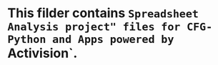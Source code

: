 # This filder contains `Spreadsheet Analysis project" files for CFG-Python and Apps powered by `Activision`.
